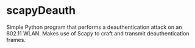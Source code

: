# scapyDeauth
Simple Python program that performs a deauthentication attack on an 802.11 WLAN.
Makes use of Scapy to craft and transmit deauthentication frames.
